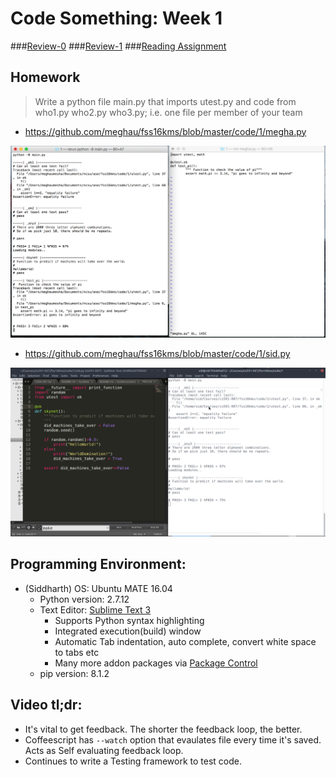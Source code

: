
# Code Something: Week 1

###[Review-0](https://github.com/meghau/fss16kms/blob/master/review/review0.md)
###[Review-1](https://github.com/meghau/fss16kms/blob/master/review/review0.md)
###[Reading Assignment](https://github.com/meghau/fss16kms/blob/master/read/1/README.md)

## Homework 

>Write a python file main.py that imports utest.py and code from who1.py who2.py who3.py; i.e. one file per member of your team

- <https://github.com/meghau/fss16kms/blob/master/code/1/megha.py>

![](https://github.com/meghau/fss16kms/blob/master/code/1/screenshots/megha_hw1.png)

- <https://github.com/meghau/fss16kms/blob/master/code/1/sid.py>

![](https://github.com/meghau/fss16kms/blob/master/code/1/screenshots/sid_hw1.png)

## Programming Environment:
- (Siddharth) OS: Ubuntu MATE 16.04
	- Python version: 2.7.12
	- Text Editor: [Sublime Text 3](https://www.sublimetext.com/3)
		- Supports Python syntax highlighting
		- Integrated execution(build) window
		- Automatic Tab indentation, auto complete, convert white space to tabs etc
		- Many more addon packages via [Package Control](https://packagecontrol.io/)
	- pip version: 8.1.2

## Video tl;dr:
- It's vital to get feedback. The shorter the feedback loop, the better.
- Coffeescript has `--watch` option that evaulates file every time it's saved. Acts as Self evaluating feedback loop.
- Continues to write a Testing framework to test code. 